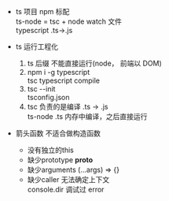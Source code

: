 - ts 项目 npm 标配           
    ts-node  = tsc + node  watch 文件            
    typescript  .ts->.js            

- ts 运行工程化               
    1. ts 后缀 不能直接运行(node， 前端以 DOM)               
    2. npm i -g typescript               
        tsc  typescript  compile          
    3. tsc --init           
        tsconfig.json          
    4. tsc 负责的是编译 .ts -> .js                 
        ts-node .ts 内存中编译，之后直接运行                 

- 箭头函数 不适合做构造函数           
    - 没有独立的this           
    - 缺少prototype __proto__            
    - 缺少arguments   (...args) => {}          
    - 缺少caller  无法确定上下文              
    console.dir 调试过  error           